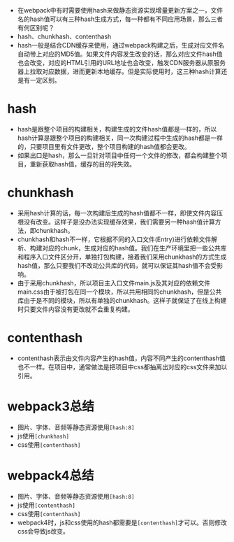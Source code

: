 * 在webpack中有时需要使用hash来做静态资源实现增量更新方案之一，文件名的hash值可以有三种hash生成方式，每一种都有不同应用场景，那么三者有何区别呢？
* hash、chunkhash、contenthash
* hash一般是结合CDN缓存来使用，通过webpack构建之后，生成对应文件名自动带上对应的MD5值。如果文件内容发生改变的话，那么对应文件hash值也会改变，对应的HTML引用的URL地址也会改变，触发CDN服务器从原服务器上拉取对应数据，进而更新本地缓存。但是实际使用时，这三种hash计算还是有一定区别。

# hash
* hash是跟整个项目的构建相关，构建生成的文件hash值都是一样的，所以hash计算是跟整个项目的构建相关，同一次构建过程中生成的hash都是一样的，只要项目里有文件更改，整个项目构建的hash值都会更改。
* 如果出口是hash，那么一旦针对项目中任何一个文件的修改，都会构建整个项目，重新获取hash值，缓存的目的将失效。

# chunkhash
* 采用hash计算的话，每一次构建后生成的hash值都不一样，即使文件内容压根没有改变。这样子是没办法实现缓存效果，我们需要另一种hash值计算方法，即chunkhash。
* chunkhash和hash不一样，它根据不同的入口文件(Entry)进行依赖文件解析、构建对应的chunk，生成对应的hash值。我们在生产环境里把一些公共库和程序入口文件区分开，单独打包构建，接着我们采用chunkhash的方式生成hash值，那么只要我们不改动公共库的代码，就可以保证其hash值不会受影响。
* 由于采用chunkhash，所以项目主入口文件main.js及其对应的依赖文件main.css由于被打包在同一个模块，所以共用相同的chunkhash，但是公共库由于是不同的模块，所以有单独的chunkhash。这样子就保证了在线上构建时只要文件内容没有更改就不会重复构建。

# contenthash
* contenthash表示由文件内容产生的hash值，内容不同产生的contenthash值也不一样。在项目中，通常做法是把项目中css都抽离出对应的css文件来加以引用。

# webpack3总结
* 图片、字体、音频等静态资源使用```[hash:8]```
* js使用```[chunkhash]```
* css使用```[contenthash]```

# webpack4总结
* 图片、字体、音频等静态资源使用```[hash:8]```
* js使用```[contenthash]```
* css使用```[contenthash]```
* webpack4时，js和css使用的hash都需要是```[contenthash]```才可以。否则修改css会导致js改变。
